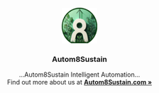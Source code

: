 <div id="top"></div>

<br />
<div align="center">
  <a href="[https://github.com/Autom8Sustain](https://github.com/Autom8Sustain)">
    <img src="profile/images/logo.png" alt="Logo" width="80" height="80">
  </a>

  <h3 align="center">Autom8Sustain</h3>

  <p align="center">
    ...Autom8Sustain Intelligent Automation...
    <br />
    Find out more about us at <a href="https://autom8sustain.com"><strong>Autom8Sustain.com »</strong></a>
    <br />
  </p>
</div>
